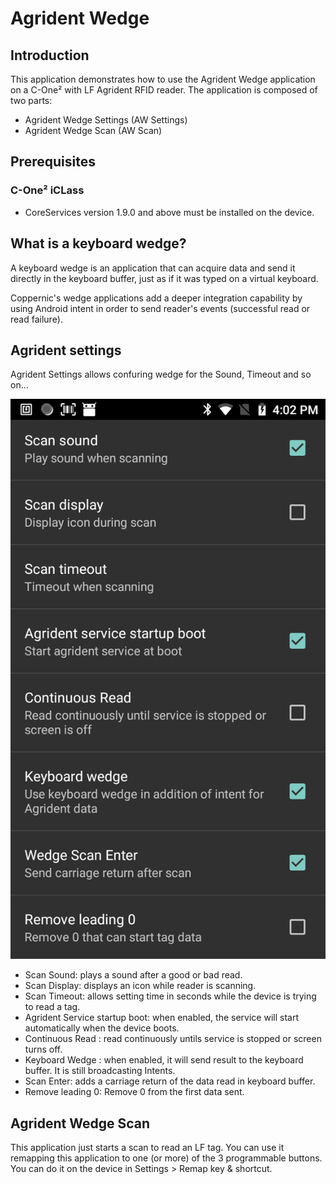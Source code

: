 Agrident Wedge
=====


Introduction
------------
This application demonstrates how to use the Agrident Wedge application on a C-One² with LF Agrident RFID reader.
The application is composed of two parts:

 - Agrident Wedge Settings (AW Settings)
 - Agrident Wedge Scan (AW Scan)


Prerequisites
-------------
### C-One² iCLass

 - CoreServices version 1.9.0 and above must be installed on the device.

What is a keyboard wedge?
-------------------------

A keyboard wedge is an application that can acquire data and send it directly in the keyboard buffer, just as if it was typed on a virtual keyboard.

Coppernic's wedge applications add a deeper integration capability by using Android intent in order to send reader's events (successful read or read failure).


Agrident settings
--------------
Agrident Settings allows confuring wedge for the Sound, Timeout and so on...


![](_images/agrident_settings.png)

 - Scan Sound: plays a sound after a good or bad read.
 - Scan Display: displays an icon while reader is scanning.
 - Scan Timeout: allows setting time in seconds while the device is trying to read a tag.
 - Agrident Service startup boot: when enabled, the service will start automatically when the device boots.
 - Continuous Read : read continuously untils service is stopped or screen turns off.
 - Keyboard Wedge : when enabled, it will send result to the keyboard buffer. It is still broadcasting Intents.
 - Scan Enter: adds a carriage return of the data read in keyboard buffer.
 - Remove leading 0: Remove 0 from the first data sent.


Agrident Wedge Scan
---------
 This application just starts a scan to read an LF tag.
 You can use it remapping this application to one (or more) of the 3 programmable buttons. You can do it on the device in Settings > Remap key & shortcut.
